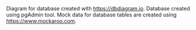 Diagram for database created with https://dbdiagram.io.
Database created using pgAdmin tool.
Mock data for database tables are created using https://www.mockaroo.com.

